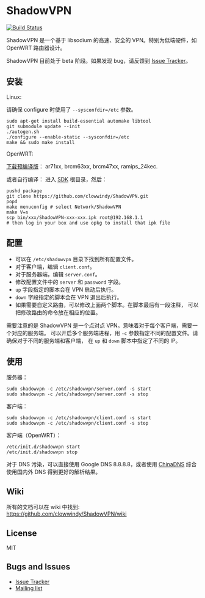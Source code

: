 ShadowVPN
=========

[![Build Status]][Travis CI]

ShadowVPN 是一个基于 libsodium 的高速、安全的 VPN。特别为低端硬件，如 OpenWRT 路由器设计。

ShadowVPN 目前处于 beta 阶段。如果发现 bug，请反馈到 [Issue Tracker]。

安装
----

Linux:

请确保 configure 时使用了 `--sysconfdir=/etc` 参数。

    sudo apt-get install build-essential automake libtool
    git submodule update --init
    ./autogen.sh
    ./configure --enable-static --sysconfdir=/etc
    make && sudo make install

OpenWRT:

[下载预编译版]： ar71xx, brcm63xx, brcm47xx, ramips_24kec.

或者自行编译： 进入 [SDK] 根目录，然后：

    pushd package
    git clone https://github.com/clowwindy/ShadowVPN.git
    popd
    make menuconfig # select Network/ShadowVPN
    make V=s
    scp bin/xxx/ShadowVPN-xxx-xxx.ipk root@192.168.1.1
    # then log in your box and use opkg to install that ipk file

配置
----

- 可以在 `/etc/shadowvpn` 目录下找到所有配置文件。
- 对于客户端，编辑 `client.conf`。
- 对于服务器端，编辑 `server.conf`。
- 修改配置文件中的 `server` 和 `password` 字段。
- `up` 字段指定的脚本会在 VPN 启动后执行。
- `down` 字段指定的脚本会在 VPN 退出后执行。
- 如果需要自定义路由，可以修改上面两个脚本。在脚本最后有一段注释，
可以把修改路由的命令放在相应的位置。

需要注意的是 ShadowVPN 是一个点对点 VPN。意味着对于每个客户端，需要一个对应的服务端。
可以开启多个服务端进程，用 `-c` 参数指定不同的配置文件。请确保对于不同的服务端和客户端，
在 `up` 和 `down` 脚本中指定了不同的 IP。

使用
-----

服务器：

    sudo shadowvpn -c /etc/shadowvpn/server.conf -s start
    sudo shadowvpn -c /etc/shadowvpn/server.conf -s stop

客户端：

    sudo shadowvpn -c /etc/shadowvpn/client.conf -s start
    sudo shadowvpn -c /etc/shadowvpn/client.conf -s stop

客户端（OpenWRT）：

    /etc/init.d/shadowvpn start
    /etc/init.d/shadowvpn stop

对于 DNS 污染，可以直接使用 Google DNS 8.8.8.8，或者使用
[ChinaDNS] 综合使用国内外 DNS 得到更好的解析结果。

Wiki
----

所有的文档可以在 wiki 中找到:
https://github.com/clowwindy/ShadowVPN/wiki

License
-------
MIT

Bugs and Issues
----------------

* [Issue Tracker]
* [Mailing list]

[Build Status]:         https://img.shields.io/travis/clowwindy/ShadowVPN/master.svg?style=flat
[ChinaDNS]:             https://github.com/clowwindy/ChinaDNS-C
[下载预编译版]:    https://github.com/clowwindy/ShadowVPN/releases
[Issue Tracker]:        https://github.com/clowwindy/ShadowVPN/issues?state=open
[Mailing list]:         http://groups.google.com/group/shadowsocks
[SDK]:                  http://wiki.openwrt.org/doc/howto/obtain.firmware.sdk
[Travis CI]:            https://travis-ci.org/clowwindy/ShadowVPN